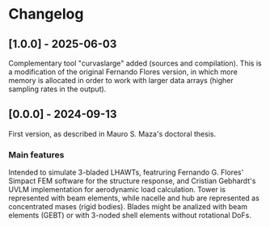 # Changelog

## [1.0.0] - 2025-06-03
Complementary tool "curvaslarge" added (sources and compilation). This is a modification of the original Fernando Flores version, in which more memory is allocated in order to work with larger data arrays (higher sampling rates in the output).

## [0.0.0] - 2024-09-13
First version, as described in Mauro S. Maza's doctoral thesis.

### Main features
Intended to simulate 3-bladed LHAWTs, featruring Fernando G. Flores' Simpact FEM software for the structure response, and Cristian Gebhardt's UVLM implementation for aerodynamic load calculation.
Tower is represented with beam elements, while nacelle and hub are represented as concentrated mases (rigid bodies). Blades might be analized with beam elements (GEBT) or with 3-noded shell elements without rotational DoFs.
